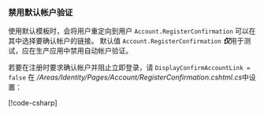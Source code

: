 <a name="ddav"></a>
### <a name="disable-default-account-verification"></a>禁用默认帐户验证

使用默认模板时，会将用户重定向到用户 `Account.RegisterConfirmation` 可以在其中选择要确认帐户的链接。 默认值 `Account.RegisterConfirmation` ***仅***用于测试，应在生产应用中禁用自动帐户验证。

若要在注册时要求确认帐户并阻止立即登录，请 `DisplayConfirmAccountLink = false` 在 */Areas/Identity/Pages/Account/RegisterConfirmation.cshtml.cs*中设置：

[!code-csharp[](~/security/authentication/identity/sample/WebApp3/Areas/Identity/Pages/Account/RegisterConfirmation.cshtml.cs?name=snippet&highlight=34)]